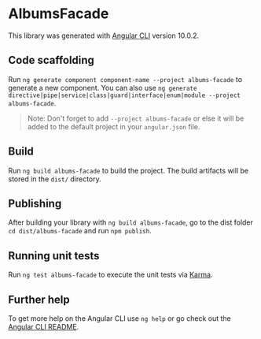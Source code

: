 # AlbumsFacade

This library was generated with [Angular CLI](https://github.com/angular/angular-cli) version 10.0.2.

## Code scaffolding

Run `ng generate component component-name --project albums-facade` to generate a new component. You can also use `ng generate directive|pipe|service|class|guard|interface|enum|module --project albums-facade`.
> Note: Don't forget to add `--project albums-facade` or else it will be added to the default project in your `angular.json` file. 

## Build

Run `ng build albums-facade` to build the project. The build artifacts will be stored in the `dist/` directory.

## Publishing

After building your library with `ng build albums-facade`, go to the dist folder `cd dist/albums-facade` and run `npm publish`.

## Running unit tests

Run `ng test albums-facade` to execute the unit tests via [Karma](https://karma-runner.github.io).

## Further help

To get more help on the Angular CLI use `ng help` or go check out the [Angular CLI README](https://github.com/angular/angular-cli/blob/master/README.md).
